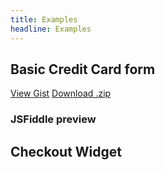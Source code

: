 ```yaml
---
title: Examples
headline: Examples
---
```


## Basic Credit Card form

<div class="button-wrapper">
<a href="https://gist.github.com/kosatyi/aaef96be10217f58fb010c316c924e5a" target="_blank" class="btn primary">View Gist</a>
<a href="https://gist.github.com/kosatyi/aaef96be10217f58fb010c316c924e5a/archive/488d301c389a9063c83d94155c147284ce7251a0.zip" target="_blank" class="btn success">Download .zip</a>
</div>

### JSFiddle preview

<script async src="//jsfiddle.net/kosatyi/z2df3jrg/embed/"></script>


## Checkout Widget

<script async src="//jsfiddle.net/kosatyi/j8Lj95k2/12/embed/html,resources,result/"></script>